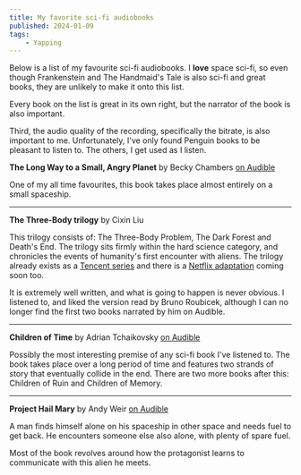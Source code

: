 ```yaml
---
title: My favorite sci-fi audiobooks
published: 2024-01-09
tags: 
    - Yapping
---
```

Below is a list of my favourite sci-fi audiobooks. I **love** space sci-fi, so even though Frankenstein and The Handmaid's Tale is also sci-fi and great books, they are unlikely to make it onto this list.

Every book on the list is great in its own right, but the narrator of the book is also important.

Third, the audio quality of the recording, specifically the bitrate, is also important to me. Unfortunately, I've only found Penguin books to be pleasant to listen to. The others, I get used as I listen.

**The Long Way to a Small, Angry Planet** by Becky Chambers [on Audible](https://www.amazon.co.uk/Long-Way-Small-Angry-Planet/dp/B00W8Y5YDE/ref=sr_1_1?crid=32H7HMO3NNVEO&dib=eyJ2IjoiMSJ9.JFfEmglwZTT6vEvaC6tQTg._CGmux8wEaP_K63hqokETbR_PRMBmDBQSO1_cmcD0Bg&dib_tag=se&keywords=the+long+way+to+a+small+angry+planet&qid=1705090359&s=audible&sprefix=the+long+way+to+%2Caudible%2C79&sr=1-1)

One of my all time favourites, this book takes place almost entirely on a small spaceship.

---

**The Three-Body trilogy** by Cixin Liu

This trilogy consists of: The Three-Body Problem, The Dark Forest and Death's End. The trilogy sits firmly within the hard science category, and chronicles the events of humanity's first encounter with aliens. The trilogy already exists as a [Tencent series](https://www.imdb.com/title/tt20242042/) and there is a [Netflix adaptation](https://www.imdb.com/title/tt13016388/) coming soon too.

It is extremely well written, and what is going to happen is never obvious. I listened to, and liked the version read by Bruno Roubicek, although I can no longer find the first two books narrated by him on Audible.

---

**Children of Time** by Adrian Tchaikovsky [on Audible](https://www.amazon.co.uk/Children-of-Time/dp/B071CRJXYX/ref=tmm_aud_swatch_0?_encoding=UTF8&qid=&sr=)

Possibly the most interesting premise of any sci-fi book I've listened to. The book takes place over a long period of time and features two strands of story that eventually collide in the end. There are two more books after this: Children of Ruin and Children of Memory.

---

**Project Hail Mary** by Andy Weir [on Audible](https://www.audible.co.uk/pd/Project-Hail-Mary-Audiobook/B08GB2RLKM?ref_pageloadid=PhZOlxlE3B1iC9HC&ref=a_library_t_c5_libItem_B08GB2RLKM_19&pf_rd_p=7e7340a8-8768-4798-a0ce-83f879c09110&pf_rd_r=SYS9X1TX8WWYGXVJ4CT2&pageLoadId=wredgaQo3CydixZI&creativeId=14d6a1c2-a3f8-499b-900a-1ae788c317b1)

A man finds himself alone on his spaceship in other space and needs fuel to get back. He encounters someone else also alone, with plenty of spare fuel.

Most of the book revolves around how the protagonist learns to communicate with this alien he meets.